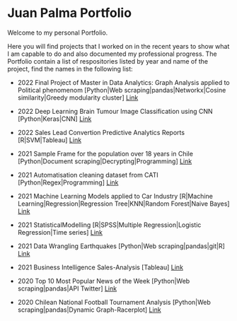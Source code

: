 # Juan Palma Portfolio

Welcome to my personal Portfolio. 

Here you will find projects that I worked on in the recent years to show what I am capable to do and also documented my professional progress. The Portfolio contain a list of respositories listed by year and name of the project, find the names in the following list:

* 2022 Final Project of Master in Data Analytics: Graph Analysis applied to Political phenomenom [Python|Web scraping|pandas|Networkx|Cosine similarity|Greedy modularity cluster] [Link](https://github.com/jppalmab-Portfolio/2022z_Final-Project-MSc-in-Data-Analytics)

* 2022 Deep Learning Brain Tumour Image Classification using CNN [Python|Keras|CNN] [Link](https://github.com/jppalmab-Portfolio/2022_Deep-Learning-Brain-Tumour-Image-Classification-using-CNN)

* 2022 Sales Lead Convertion Predictive Analytics Reports [R|SVM|Tableau] [Link](https://github.com/jppalmab-Portfolio/2022_Sales-Lead-Convertion-Predictive-Analytics-Reports)

* 2021 Sample Frame for the population over 18 years in Chile [Python|Document scraping|Decrypting|Programming] [Link](https://github.com/jppalmab-Portfolio/2021_Sample-Frame-for-the-population-over-18-years-in-Chile)

* 2021 Automatisation cleaning dataset from CATI [Python|Regex|Programming] [Link](https://github.com/jppalmab-Portfolio/2021_Automatisation-cleaning-dataset-from-CATI-)

* 2021 Machine Learning Models applied to Car Industry [R|Machine Learning|Regression|Regression Tree|KNN|Random Forest|Naive Bayes] [Link](https://github.com/jppalmab-Portfolio/2021-Machine-Learning-Models-applied-to-Car-Industry)

* 2021 StatisticalModelling [R|SPSS|Multiple Regression|Logistic Regression|Time series] [Link](https://github.com/jppalmab-Portfolio/2021_Statistical-Modelling)

* 2021 Data Wrangling Earthquakes [Python|Web scraping|pandas|git|R] [Link](https://github.com/jppalmab-Portfolio/2021_Data-Wrangling-Earthquakes)

* 2021 Business Intelligence Sales-Analysis [Tableau] [Link](https://github.com/jppalmab-Portfolio/2021_Business-Intelligence---Sales-Analysis)

* 2020 Top 10 Most Popular News of the Week [Python|Web scraping|pandas|API Twitter] [Link](https://github.com/jppalmab-Portfolio/2020_Top-10-Most-Popular-News-of-the-Week-)

* 2020 Chilean National Football Tournament Analysis [Python|Web scraping|pandas|Dynamic Graph-Racerplot] [Link](https://github.com/jppalmab-Portfolio/2020_Chilean-National-Football-Tournament-Analysis)

